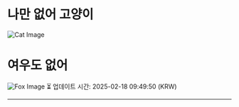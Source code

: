 
# 나만 없어 고양이

![Cat Image](https://cdn2.thecatapi.com/images/MTkzNjI1Nw.jpg)

# 여우도 없어
![Fox Image](https://randomfox.ca/images/65.jpg)
⏳ 업데이트 시간: 2025-02-18 09:49:50 (KRW)

---
